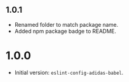 ## 1.0.1

- Renamed folder to match package name.
- Added npm package badge to README.

# 1.0.0

- Initial version: `eslint-config-adidas-babel`.
